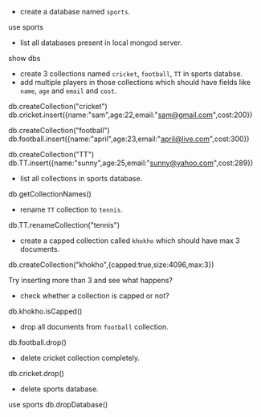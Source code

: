   - create a database named `sports`.

  use sports

  - list all databases present in local mongod server.

  show dbs

  - create 3 collections named `cricket`, `football`, `TT` in sports databse.
  - add multiple players in those collections which should have fields like `name`, `age` and `email` and `cost`.

  db.createCollection("cricket")
  db.cricket.insert({name:"sam",age:22,email:"sam@gmail.com",cost:200})

  db.createCollection("football")
  db.football.insert({name:"april",age:23,email:"april@live.com",cost:300})

  db.createCollection("TT")
  db.TT.insert({name:"sunny",age:25,email:"sunny@yahoo.com",cost:289})

  - list all collections in sports database.

  db.getCollectionNames()

  - rename `TT` collection to `tennis`.

  db.TT.renameCollection("tennis")

  - create a capped collection called `khokho` which should have max 3 documents.

  db.createCollection("khokho",{capped:true,size:4096,max:3})

  Try inserting more than 3 and see what happens?
  - check whether a collection is capped or not?
  
  db.khokho.isCapped()

  - drop all documents from `football` collection.

  db.football.drop()

  - delete cricket collection completely.
  
  db.cricket.drop()

  - delete sports database. 

  use sports
  db.dropDatabase()
